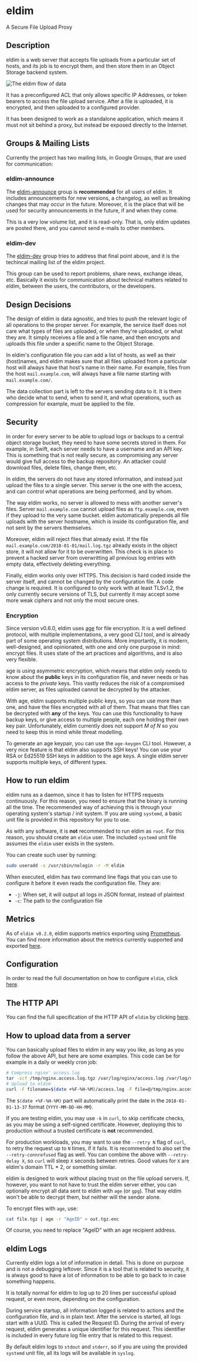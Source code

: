 # eldim
A Secure File Upload Proxy

## Description
eldim is a web server that accepts file uploads from a particular set of
hosts, and its job is to encrypt them, and then store them in an Object
Storage backend system.

![The eldim flow of data](docs/img/flow.svg)

It has a preconfigured ACL that only allows specific IP Addresses, or token
bearers to access the file upload service. After a file is uploaded, it is
encrypted, and then uploaded to a configured provider.

It has been designed to work as a standalone application, which means it must
not sit behind a proxy, but instead be exposed directly to the Internet.

## Groups & Mailing Lists
Currently the project has two mailing lists, in Google Groups, that are used
for communication:

### eldim-announce
The [eldim-announce](https://groups.google.com/forum/#!forum/eldim-announce)
group is **recommended** for all users of eldim. It includes announcements
for new versions, a changelog, as well as breaking changes that may occur
in the future. Moreover, it is the place that will be used for security
announcements in the future, if and when they come.

This is a very low volume list, and it is read-only. That is, only eldim
updates are posted there, and you cannot send e-mails to other members.

### eldim-dev
The [eldim-dev](https://groups.google.com/forum/#!forum/eldim-dev) group
tries to address that final point above, and it is the techincal mailing
list of the eldim project.

This group can be used to report problems, share news, exchange ideas, etc.
Basically it exists for communication about technical matters related to
eldim, between the users, the contributors, or the developers.

## Design Decisions
The design of eldim is data agnostic, and tries to push the relevant logic
of all operations to the proper server. For example, the service itself does
not care what types of files are uploaded, or when they're uploaded, or what
they are. It simply receives a file and a file name, and then encrypts and
uploads this file under a specific name to the Object Storage.

In eldim's configuration file you can add a list of hosts, as well as their
(host)names, and eldim makes sure that all files uploaded from a particular
host will always have that host's name in their name. For example, files from
the host `mail.example.com`, will always have a file name starting with
`mail.example.com/`.

The data collection part is left to the servers sending data to it. It is
them who decide what to send, when to send it, and what operations, such as
compression for example, must be applied to the file.

## Security
In order for every server to be able to upload logs or backups to a central
object storage bucket, they need to have some secrets stored in them. For
example, in Swift, each server needs to have a username and an API key. This
is something that is not really secure, as compromising any server would give
full access to the backup repository. An attacker could download files, delete
files, change them, etc.

In eldim, the servers do not have any stored information, and instead just
upload the files to a single server. This server is the one with the access,
and can control what operations are being performed, and by whom.

The way eldim works, no server is allowed to mess with another server's files.
Server `mail.example.com` cannot upload files as `ftp.example.com`, even if
they upload to the very same bucket. eldim automatically prepends all file
uploads with the server hostname, which is inside its configuration file, and
not sent by the servers themselves.

Moreover, eldim will reject files that already exist. If the file
`mail.example.com/2018-01-01/mail.log.tgz` already exists in the object store,
it will not allow for it to be overwritten. This check is in place to prevent
a hacked server from overwritting all previous log entries with empty data,
effectively deleting everything.

Finally, eldim works only over HTTPS. This decision is hard coded inside the
server itself, and cannot be changed by the configuration file. A code change
is required. It is configured to only work with at least TLSv1.2, the only
currently secure versions of TLS, but currently it may accept some more weak
ciphers and not only the most secure ones.

### Encryption
Since version v0.6.0, eldim uses [age](https://age-encryption.org/) for file
encryption. It is a well defined protocol, with multiple implementations, a
very good CLI tool, and is already part of some operating system distributions.
More importantly, it is modern, well-designed, and opinionated, with one and
only one purpose in mind: encrypt files. It uses state of the art practices
and algorithms, and is also very flexible.

age is using asymmetric encryption, which means that eldim only needs to know
about the **public** keys in its configuration file, and never needs or has
access to the *private* keys. This vastly reduces the risk of a compromised
eldim server, as files uploaded cannot be decrypted by the attacker.

With age, eldim supports multiple public keys, so you can use more than one,
and have the files encrypted with all of them. That means that files can be
decrypted with **any** of the keys. You can use this functionality to have
backup keys, or give access to multiple people, each one holding their own
key pair. Unfortunately, eldim currently does not support *M of N* so you
need to keep this in mind while threat modelling.

To generate an age keypair, you can use the `age-keygen` CLI tool. However,
a very nice feature is that eldim also supports SSH keys! You can use your
RSA or Ed25519 SSH keys in addition to the age keys. A single eldim server
supports multiple keys, of different types.

## How to run eldim
eldim runs as a daemon, since it has to listen for HTTPS requests
continuously. For this reason, you need to ensure that the binary is
running all the time. The recommended way of achieving this is through your
operating system's startup / init system. If you are using `systemd`, a basic
unit file is provided in this repository for you to use.

As with any software, it is **not** recommended to run eldim as `root`. For
this reason, you should create an `eldim` user. The included `systemd` unit
file assumes the `eldim` user exists in the system.

You can create such user by running:

```bash
sudo useradd -s /usr/sbin/nologin -r -M eldim
```

When executed, eldim has two command line flags that you can use to configure
it before it even reads the configuration file. They are:

* `-j`: When set, it will output all logs in JSON format, instead of plaintext
* `-c`: The path to the configuration file

## Metrics
As of `eldim v0.2.0`, eldim supports metrics exporting using
[Prometheus](https://prometheus.io/). You can find more information about the
metrics currently supported and exported [here](docs/metrics.md).

## Configuration
In order to read the full documentation on how to configure `eldim`, click
[here](docs/config.md).

## The HTTP API
You can find the full specification of the HTTP API of `eldim` by clicking
[here](docs/api.md).

## How to upload data from a server
You can basically upload files to eldim in any way you like, as long as you
follow the above API, but here are some examples. This code can be for example
in a daily or weekly cron job:

```bash
# Compress nginx' access.log
tar -zcf /tmp/nginx.access.log.tgz /var/log/nginx/access.log /var/log/nginx/access.log.1
# Upload to eldim
curl -F filename=$(date +%F-%H-%M)/access.log -F file=@/tmp/nginx.access.log.tgz https://eldim.example.com/api/v1/file/upload/
```

The `$(date +%F-%H-%M)` part will automatically print the date in the
`2018-01-01-13-37` format (`YYYY-MM-DD-HH-MM`).

If you are testing eldim, you may use `-k` in `curl`, to skip certificate
checks, as you may be using a self-signed certificate. However, deploying
this to production without a trusted certificate is **not** recommended.

For production workloads, you may want to use the `--retry N` flag of `curl`,
to retry the request up to `N` times, if it fails. It is recommended to also
set the `--retry-connrefused` flag as well. You can combine the above with
`--retry-delay X`, so `curl` will sleep `X` seconds between retries. Good
values for `X` are eldim's domain TTL * 2, or something similar.

eldim is designed to work without placing trust on the file upload servers.
If, however, you want to not have to trust the eldim server either, you can
optionally encrypt all data sent to eldim with `age` (or `gpg`). That way
eldim won't be able to decrypt them, but neither will the sender alone.

To encrypt files with `age`, use:

```bash
cat file.tgz | age -r "AgeID" > out.tgz.enc
```

Of course, you need to replace "AgeID" with an age recipient address.

## eldim Logs
Currently eldim logs a lot of information in detail. This is done on purpose
and is not a debugging leftover. Since it is a tool that is related to
security, it is always good to have a lot of information to be able to go back
to in case something happens.

It is totally normal for eldim to log up to 20 lines per successful upload
request, or even more, depending on the configuration.

During service startup, all information logged is related to actions and
the configuration file, and is in plain text. After the service is started,
all logs start with a UUID. This is called the Request ID. During the
arrival of every request, eldim generates a unique identifier for this
request. This identifier is included in every future log file entry that
is related to this request.

By default eldim logs to `stdout` and `stderr`, so if you are using the
provided `systemd` unit file, all its logs will be available in `syslog`.
